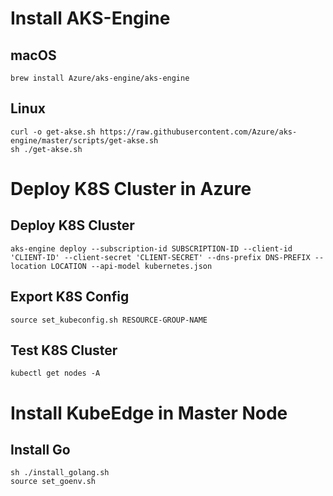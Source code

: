 # Install AKS-Engine


## macOS

```shell
brew install Azure/aks-engine/aks-engine
```

## Linux

```shell
curl -o get-akse.sh https://raw.githubusercontent.com/Azure/aks-engine/master/scripts/get-akse.sh
sh ./get-akse.sh
```

# Deploy K8S Cluster in Azure

## Deploy K8S Cluster

```shell
aks-engine deploy --subscription-id SUBSCRIPTION-ID --client-id 'CLIENT-ID' --client-secret 'CLIENT-SECRET' --dns-prefix DNS-PREFIX --location LOCATION --api-model kubernetes.json

```

## Export K8S Config

```shell
source set_kubeconfig.sh RESOURCE-GROUP-NAME

```

## Test K8S Cluster

```shell
kubectl get nodes -A
```

# Install KubeEdge in Master Node

## Install Go

```
sh ./install_golang.sh
source set_goenv.sh
```

